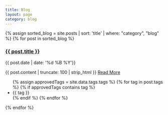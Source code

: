 ```yaml
---
title: Blog
layout: page
category: blog
---
```

{% assign sorted_blog = site.posts | sort: 'title' | where: "category", "blog" %}
{% for post in sorted_blog %}
<h3 class="title"><a href="{{ site.baseurl }}{{ post.url }}" title="{{ post.title }}">{{ post.title }}</a></h3>
<p class="post.date">{{ post.date | date: '%d %B %Y'}}</p>

<p class="content">{{ post.content | truncate: 100 | strip_html }} <a href="{{ site.baseurl }}{{ post.url }}">Read More</a></p>

<ul class="tags">
{% assign approvedTags = site.data.tags.tags %}
{% for tag in post.tags %}
  {% if approvedTags contains tag %}
    <li>{{ tag }}</li>
  {% endif %}
{% endfor %}
</ul>
{% endfor %}